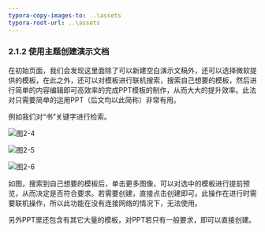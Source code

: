 ```yaml
---
typora-copy-images-to: ..\assets
typora-root-url: ..\assets
---
```


### 2.1.2  使用主题创建演示文档

在初始页面，我们会发现这里面除了可以新建空白演示文稿外，还可以选择微软提供的模板，在此之外，还可以对模板进行联机搜索，搜索自己想要的模板，然后进行简单的内容编辑即可高效率的完成PPT模板的制作，从而大大的提升效率。此法对只需要简单的运用PPT（后文均以此简称）非常有用。

例如我们对“书”关键字进行检索。

![图2-4](clip_image002-1565856406907.png)

![图2-5](1565856443251.png)

![图2-6](1565856475874.png)

如图，搜索到自己想要的模板后，单击更多图像，可以对选中的模板进行提前预览，从而决定是否符合要求。若需要创建，直接点击创建即可。此操作在进行时需要联机操作，所以此功能在没有连接网络的情况下，无法使用。

另外PPT里还包含有其它大量的模板，对PPT若只有一般要求，即可以直接创建。